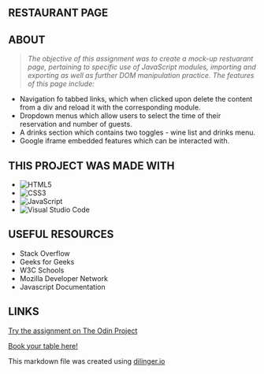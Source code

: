 ## RESTAURANT PAGE

## ABOUT

> *The objective of this assignment was to create a mock-up restuarant page, pertaining to specific use of JavaScript modules, importing and exporting as well as further DOM manipulation practice. The features of this page include:*

- Navigation fo tabbed links, which when clicked upon delete the content from a div and reload it with the corresponding module.
- Dropdown menus which allow users to select the time of their reservation and number of guests.
- A drinks section which contains two toggles - wine list and drinks menu.
- Google iframe embedded features which can be interacted with.


## THIS PROJECT WAS MADE WITH

- ![HTML5](https://img.shields.io/badge/html5-%23E34F26.svg?style=for-the-badge&logo=html5&logoColor=white)   
- ![CSS3](https://img.shields.io/badge/css3-%231572B6.svg?style=for-the-badge&logo=css3&logoColor=white)   
- ![JavaScript](https://img.shields.io/badge/javascript-%23323330.svg?style=for-the-badge&logo=javascript&logoColor=%23F7DF1E)
- ![Visual Studio Code](https://img.shields.io/badge/Visual%20Studio%20Code-0078d7.svg?style=for-the-badge&logo=visual-studio-code&logoColor=white)

## USEFUL RESOURCES

- Stack Overflow
- Geeks for Geeks
- W3C Schools
- Mozilla Developer Network
- Javascript Documentation

## LINKS

[Try the assignment on The Odin Project](https://www.theodinproject.com/lessons/node-path-javascript-restaurant-page)

[Book your table here!](https://gangoffour199.github.io/Connect4/)

This markdown file was created using [dilinger.io](https://dillinger.io/)
